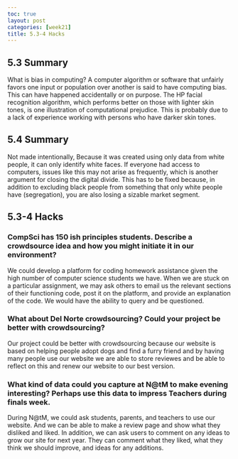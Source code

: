 ```yaml
---
toc: true
layout: post
categories: [week21]
title: 5.3-4 Hacks
---
```


## 5.3 Summary
What is bias in computing? A computer algorithm or software that unfairly favors one input or population over another is said to have computing bias. This can have happened accidentally or on purpose. The HP facial recognition algorithm, which performs better on those with lighter skin tones, is one illustration of computational prejudice. This is probably due to a lack of experience working with persons who have darker skin tones.

## 5.4 Summary
Not made intentionally, Because it was created using only data from white people, it can only identify white faces. If everyone had access to computers, issues like this may not arise as frequently, which is another argument for closing the digital divide. This has to be fixed because, in addition to excluding black people from something that only white people have (segregation), you are also losing a sizable market segment.


## 5.3-4 Hacks

### CompSci has 150 ish principles students. Describe a crowdsource idea and how you might initiate it in our environment?

We could develop a platform for coding homework assistance given the high number of computer science students we have. When we are stuck on a particular assignment, we may ask others to email us the relevant sections of their functioning code, post it on the platform, and provide an explanation of the code. We would have the ability to query and be questioned.

### What about Del Norte crowdsourcing? Could your project be better with crowdsourcing?

Our project could be better with crowdsourcing because our website is based on helping people adopt dogs and find a furry friend and by having many people use our website we are able to store reviewes and be able to reflect on this and renew our website to our best version. 

### What kind of data could you capture at N@tM to make evening interesting? Perhaps use this data to impress Teachers during finals week.

During N@tM, we could ask students, parents, and teachers to use our website. And we can be able to make a review page and show what they disliked and liked. In addition, we can ask users to comment on any ideas to grow our site for next year. They can comment what they liked, what they think we should improve, and ideas for any additions.